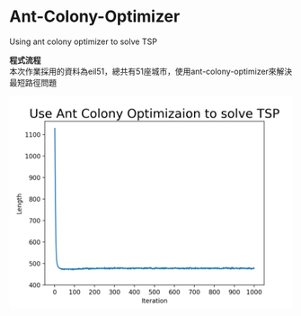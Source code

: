 # Ant-Colony-Optimizer
Using ant colony optimizer to solve TSP

**程式流程**<br>
本次作業採用的資料為eil51，總共有51座城市，使用ant-colony-optimizer來解決最短路徑問題
    
    
![](https://github.com/chaoyen199611/Ant-Colony-Optimizer/blob/main/Figure_1.png)
